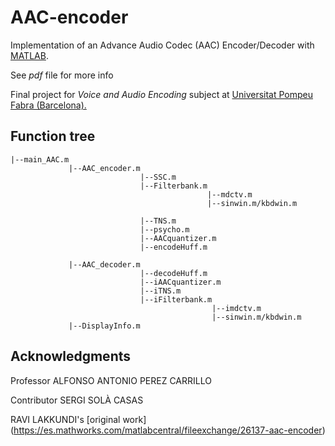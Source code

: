 # AAC-encoder

Implementation of an Advance Audio Codec (AAC) Encoder/Decoder with [MATLAB](https://en.wikipedia.org/wiki/MATLAB). 

See *pdf* file for more info

Final project for *Voice and Audio Encoding* subject at [Universitat Pompeu Fabra (Barcelona).](https://www.upf.edu)

## Function tree

```
|--main_AAC.m
             |--AAC_encoder.m
                             |--SSC.m
                             |--Filterbank.m
                                            |--mdctv.m
                                            |--sinwin.m/kbdwin.m

                             |--TNS.m 
                             |--psycho.m
                             |--AACquantizer.m
                             |--encodeHuff.m

             |--AAC_decoder.m
                             |--decodeHuff.m
                             |--iAACquantizer.m
                             |--iTNS.m
                             |--iFilterbank.m
                                             |--imdctv.m
                                             |--sinwin.m/kbdwin.m
             |--DisplayInfo.m
```

## Acknowledgments

Professor   ALFONSO ANTONIO PEREZ CARRILLO

Contributor SERGI SOLÀ CASAS

RAVI LAKKUNDI's [original work] (https://es.mathworks.com/matlabcentral/fileexchange/26137-aac-encoder)




